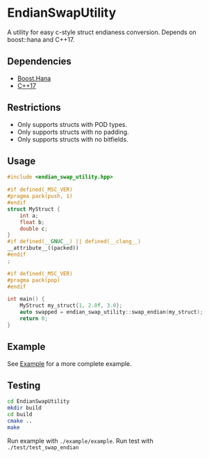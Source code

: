 # EndianSwapUtility

A utility for easy c-style struct endianess conversion. Depends on boost::hana and C++17.

## Dependencies

- [Boost.Hana]
- [C++17]

[Boost.Hana]: https://www.boost.org/doc/libs/1_66_0/libs/hana/doc/html/index.html
[C++17]: https://en.wikipedia.org/wiki/C%2B%2B17

## Restrictions

- Only supports structs with POD types.
- Only supports structs with no padding.
- Only supports structs with no bitfields.

## Usage

```cpp
#include <endian_swap_utility.hpp>

#if defined(_MSC_VER)
#pragma pack(push, 1)
#endif
struct MyStruct {
    int a;
    float b;
    double c;
}
#if defined(__GNUC__) || defined(__clang__)
__attribute__((packed))
#endif
;

#if defined(_MSC_VER)
#pragma pack(pop)
#endif

int main() {
    MyStruct my_struct{1, 2.0f, 3.0};
    auto swapped = endian_swap_utility::swap_endian(my_struct);
    return 0;
}
```

## Example

See  [Example](./example/src/example.cpp) for a more complete example.

## Testing

```bash
cd EndianSwapUtility
mkdir build
cd build
cmake .. 
make
```

Run example with `./example/example`.
Run test with `./test/test_swap_endian`
